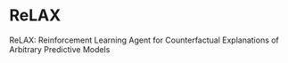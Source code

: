 # ReLAX
ReLAX: Reinforcement Learning Agent for Counterfactual Explanations of Arbitrary Predictive Models
